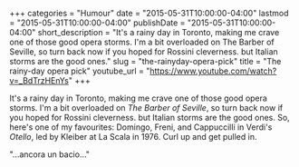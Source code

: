 +++
categories = "Humour"
date = "2015-05-31T10:00:00-04:00"
lastmod = "2015-05-31T10:00:00-04:00"
publishDate = "2015-05-31T10:00:00-04:00"
short_description = "It&#039;s a rainy day in Toronto, making me crave one of those good opera storms. I&#039;m a bit overloaded on The Barber of Seville, so turn back now if you hoped for Rossini cleverness. but Italian storms are the good ones."
slug = "the-rainyday-opera-pick"
title = "The rainy-day opera pick"
youtube_url = "https://www.youtube.com/watch?v=_BdTrzHEnYs"
+++

It's a rainy day in Toronto, making me crave one of those good opera storms. I'm a bit overloaded on *The Barber of Seville*, so turn back now if you hoped for Rossini cleverness. but Italian storms are the good ones. So, here's one of my favourites: Domingo, Freni, and Cappuccilli in Verdi's *Otello*, led by Kleiber at La Scala in 1976. Curl up and get pulled in.

"...ancora un bacio..."
